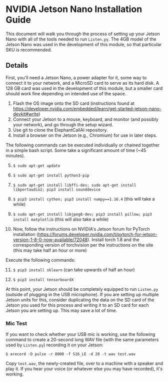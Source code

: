 # NVIDIA Jetson Nano Installation Guide

This document will walk you through the process of setting up your Jetson Nano with
all of the tools needed to run `Listen.py`. The 4GB model of the Jetson Nano was used
in the development of this module, so that particular SKU is recommended.

## Details
First, you'll need a Jetson Nano, a power adapter for it, some way to connect it to your network,
and a MicroSD card to serve as its hard disk. A 128 GB card was used in the development
of this module, but a smaller card should work fine depending on intended use of the space.

1. Flash the OS image onto the SD card (instructions found at https://developer.nvidia.com/embedded/learn/get-started-jetson-nano-devkit#write)
2. Connect your Jetson to a mouse, keyboard, and monitor (and possibly your network), and go through the setup wizard.
3. Use git to clone the ElephantCallAI repository.
4. Install a browser on the Jetson (e.g., Chromium) for use in later steps.

The following commands can be executed individually or chained together in a simple bash script. 
Some take a significant amount of time (~45 minutes).

5. `$ sudo apt-get update`

6. `$ sudo apt-get install python3-pip`

7. `$ sudo apt-get install libffi-dev; sudo apt-get install libportaudio2; pip3 install sounddevice`

8. `$ pip3 install cython; pip3 install numpy==1.16.4` (this will take a while)

9. `$ sudo apt-get install libjpeg8-dev; pip3 install pillow; pip3 install matplotlib` (this will also take a while)

10. Now, follow the instructions on NVIDIA's Jetson forum for PyTorch installation (https://forums.developer.nvidia.com/t/pytorch-for-jetson-version-1-8-0-now-available/72048). 
Install torch 1.8 and the corresponding version of torchvision per the instructions on the site (this may take half an hour or more)

Execute the following commands:

11. `$ pip3 install sklearn` (can take upwards of half an hour)

12. `$ pip3 install tensorboardX`

At this point, your Jetson should be completely equipped to run `Listen.py` (outside of plugging in the USB microphone).
If you are setting up multiple Jetson units for this, consider duplicating the data on the SD card of the Jetson
you used for this process and writing it to an SD card for each Jetson you are setting up. This may save a lot of time.

### Mic Test

If you want to check whether your USB mic is working, use the following command to create a
20-second long WAV file (with the same parameters used by `Listen.py`) recording it on your Jetson:

`$ arecord -D pulse -r 8000 -f S16_LE -d 20 -t wav test.wav`

Copy `test.wav`, the newly-created file, over to a machine with a speaker and play it. If you hear your voice 
(or whatever else you may have recorded), it's working.
